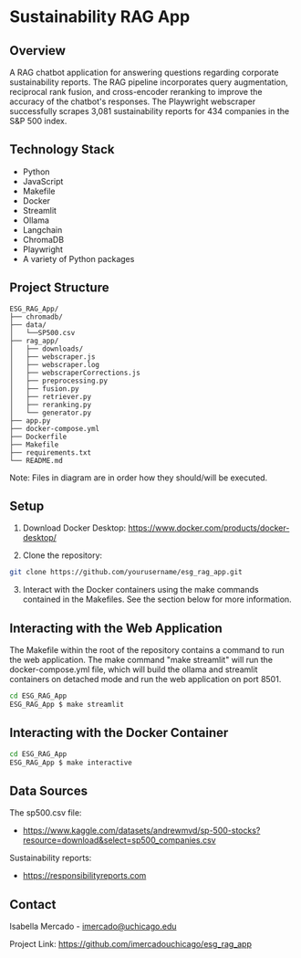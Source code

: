 # Sustainability RAG App

## Overview

A RAG chatbot application for answering questions regarding corporate sustainability reports. The RAG pipeline incorporates query augmentation, reciprocal rank fusion, and cross-encoder reranking to improve the accuracy of the chatbot's responses. The Playwright webscraper successfully scrapes 3,081 sustainability reports for 434 companies in the S&P 500 index.

## Technology Stack
- Python
- JavaScript
- Makefile
- Docker
- Streamlit
- Ollama
- Langchain
- ChromaDB
- Playwright
- A variety of Python packages

## Project Structure
```
ESG_RAG_App/
├── chromadb/
├── data/
│   └──SP500.csv
├── rag_app/
│   ├── downloads/
│   ├── webscraper.js
│   ├── webscraper.log
│   ├── webscraperCorrections.js
│   ├── preprocessing.py
│   ├── fusion.py
│   ├── retriever.py
│   ├── reranking.py
│   └── generator.py
├── app.py
├── docker-compose.yml
├── Dockerfile
├── Makefile
├── requirements.txt
└── README.md
```
Note: Files in diagram are in order how they should/will be executed.

## Setup

1. Download Docker Desktop: https://www.docker.com/products/docker-desktop/

2. Clone the repository:

```bash
git clone https://github.com/yourusername/esg_rag_app.git
```

3. Interact with the Docker containers using the make commands contained in the Makefiles. See the section below for more information.

## Interacting with the Web Application
The Makefile within the root of the repository contains a command to run the web application. The make command "make streamlit" will run the docker-compose.yml file, which will build the ollama and streamlit containers on detached mode and run the web application on port 8501.

```bash
cd ESG_RAG_App
ESG_RAG_App $ make streamlit
```

## Interacting with the Docker Container

```bash
cd ESG_RAG_App
ESG_RAG_App $ make interactive
```

## Data Sources
The sp500.csv file: 

- https://www.kaggle.com/datasets/andrewmvd/sp-500-stocks?resource=download&select=sp500_companies.csv

Sustainability reports:

- https://responsibilityreports.com

## Contact
Isabella Mercado - imercado@uchicago.edu

Project Link: https://github.com/imercadouchicago/esg_rag_app
